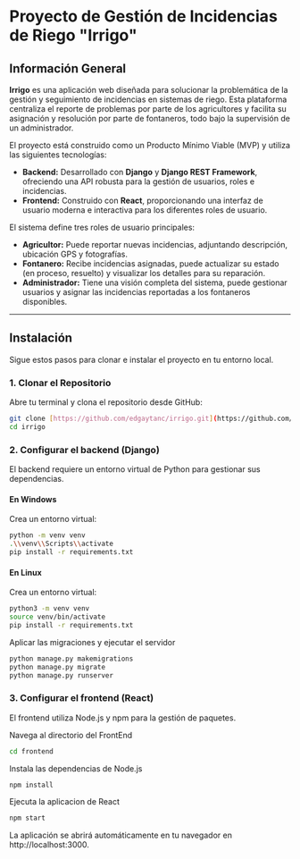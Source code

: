 # Proyecto de Gestión de Incidencias de Riego "Irrigo"

## Información General

**Irrigo** es una aplicación web diseñada para solucionar la problemática de la gestión y seguimiento de incidencias en sistemas de riego. Esta plataforma centraliza el reporte de problemas por parte de los agricultores y facilita su asignación y resolución por parte de fontaneros, todo bajo la supervisión de un administrador.

El proyecto está construido como un Producto Mínimo Viable (MVP) y utiliza las siguientes tecnologías:

* **Backend:** Desarrollado con **Django** y **Django REST Framework**, ofreciendo una API robusta para la gestión de usuarios, roles e incidencias.
* **Frontend:** Construido con **React**, proporcionando una interfaz de usuario moderna e interactiva para los diferentes roles de usuario.

El sistema define tres roles de usuario principales:
* **Agricultor:** Puede reportar nuevas incidencias, adjuntando descripción, ubicación GPS y fotografías.
* **Fontanero:** Recibe incidencias asignadas, puede actualizar su estado (en proceso, resuelto) y visualizar los detalles para su reparación.
* **Administrador:** Tiene una visión completa del sistema, puede gestionar usuarios y asignar las incidencias reportadas a los fontaneros disponibles.

---

## Instalación

Sigue estos pasos para clonar e instalar el proyecto en tu entorno local.

### 1. Clonar el Repositorio

Abre tu terminal y clona el repositorio desde GitHub:

```bash
git clone [https://github.com/edgaytanc/irrigo.git](https://github.com/edgaytanc/irrigo.git)
cd irrigo
```

### 2. Configurar el backend (Django)

El backend requiere un entorno virtual de Python para gestionar sus dependencias.

#### En Windows

Crea un entorno virtual:

```bash
python -m venv venv
.\\venv\\Scripts\\activate
pip install -r requirements.txt
```

#### En Linux

Crea un entorno virtual:

```bash
python3 -m venv venv
source venv/bin/activate
pip install -r requirements.txt
```

Aplicar las migraciones y ejecutar el servidor

```bash
python manage.py makemigrations
python manage.py migrate
python manage.py runserver
```

### 3. Configurar el frontend (React)
El frontend utiliza Node.js y npm para la gestión de paquetes.

Navega al directorio del FrontEnd

```bash
cd frontend
```

Instala las dependencias de Node.js

```bash
npm install
```

Ejecuta la aplicacion de React

```bash
npm start
```

La aplicación se abrirá automáticamente en tu navegador en http://localhost:3000.